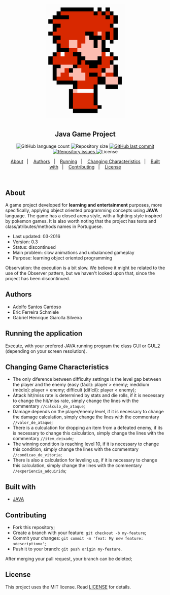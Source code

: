 <h1 align="center">
    <img alt="Coliseum" title="#coliseum" src="assets/logo.png" width="250px" />
</h1>

<h2 align="center">
  Java Game Project
</h2>
<p align="center">
  <img alt="GitHub language count" src="https://img.shields.io/github/languages/count/e7r7i7c/coliseum">

  <img alt="Repository size" src="https://img.shields.io/github/repo-size/e7r7i7c/coliseum">
  
  <a href="https://github.com/e7r7i7c/coliseum/commits/master">
    <img alt="GitHub last commit" src="https://img.shields.io/github/last-commit/e7r7i7c/coliseum">
  </a>

  <a href="https://github.com/e7r7i7c/coliseum/issues">
    <img alt="Repository issues" src="https://img.shields.io/github/issues/e7r7i7c/coliseum">
  </a>

  <img alt="License" src="https://img.shields.io/badge/license-MIT-brightgreen">
</p>

<p align="center">
  <a href="#about">About</a>&nbsp;&nbsp;&nbsp;|&nbsp;&nbsp;&nbsp;
  <a href="#authors">Authors</a>&nbsp;&nbsp;&nbsp;|&nbsp;&nbsp;&nbsp;
  <a href="#running-the-application">Running</a>&nbsp;&nbsp;&nbsp;|&nbsp;&nbsp;&nbsp;
  <a href="#changing-game-characteristics">Changing Characteristics</a>&nbsp;&nbsp;&nbsp;|&nbsp;&nbsp;&nbsp;
  <a href="#built-with">Built with</a>&nbsp;&nbsp;&nbsp;|&nbsp;&nbsp;&nbsp;
  <a href="#contributing">Contributing</a>&nbsp;&nbsp;&nbsp;|&nbsp;&nbsp;&nbsp;
  <a href="#license">License</a>
</p>

<br>

## About

A game project developed for <strong>learning and entertainment</strong> purposes, more specifically, applying object oriented programming concepts using <strong>JAVA</strong> language. The game has a closed arena style, with a fighting style inspired by pokemon games. It is also worth noting that the project has texts and class/atributes/methods names in Portuguese.

* Last updated: 03-2016
* Version: 0.3
* Status: discontinued
* Main problem: slow animations and unbalanced gameplay
* Purpose: learning object oriented programming

Observation: the execution is a bit slow. We believe it might be related to the use of the Observer pattern, but we haven't looked upon that, since the project has been discontinued.

## Authors

* Adolfo Santos Cardoso
* Eric Ferreira Schmiele
* Gabriel Henrique Giarolla Silveira

## Running the application

Execute, with your prefered JAVA running program the class GUI or GUI_2 (depending on your screen resolution).

## Changing Game Characteristics

* The only diference between difficulty settings is the level gap between the player and the enemy (easy (fácil): player > enemy; meddium (médio): player = enemy; difficult (difícil): player < enemy);
* Attack hit/miss rate is determined by stats and die rolls, if it is necessary to change the hit/miss rate, simply change the lines with the commentary `//calculo_de_ataque`;
* Damage depends on the player/enemy level, if it is necessary to change the damage calculation, simply change the lines with the commentary `//valor_de_ataque`;
* There is a culculation for dropping an item from a defeated enemy, if its is necessary to change this calculation, simply change the lines with the commentary `//item_deixado`;
* The winning condition is reaching level 10, if it is necessary to change this condition, simply change the lines with the commentary `//condicao_de_vitoria`;
* There is also a calculation for leveling up, if it is necessary to change this calculation, simply change the lines with the commentary `//experiencia_adquirida`;

## Built with

* [JAVA](https://www.java.com)

<!-- ## Layout

 You can download the layout (`.sketch`) using [this link](.github/DevRadar.sketch).

To open it in any SO, use [Figma](https://figma.com). -->

## Contributing

* Fork this repository;
* Create a branch with your feature: `git checkout -b my-feature`;
* Commit your changes: `git commit -m 'feat: My new feature: <description>'`;
* Push it to your branch: `git push origin my-feature`.

After merging your pull request, your branch can be deleted;

## License

This project uses the MIT license. Read [LICENSE](LICENSE.txt) for details.
